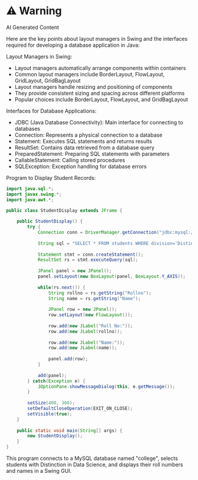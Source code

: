 <div class="warning"><h1>⚠️ Warning</h1><span>AI Generated Content</span></div>


Here are the key points about layout managers in Swing and the interfaces required for developing a database application in Java:

Layout Managers in Swing:

- Layout managers automatically arrange components within containers
- Common layout managers include BorderLayout, FlowLayout, GridLayout, GridBagLayout
- Layout managers handle resizing and positioning of components
- They provide consistent sizing and spacing across different platforms
- Popular choices include BorderLayout, FlowLayout, and GridBagLayout

Interfaces for Database Applications:

- JDBC (Java Database Connectivity): Main interface for connecting to databases
- Connection: Represents a physical connection to a database
- Statement: Executes SQL statements and returns results
- ResultSet: Contains data retrieved from a database query
- PreparedStatement: Preparing SQL statements with parameters
- CallableStatement: Calling stored procedures
- SQLException: Exception handling for database errors

Program to Display Student Records:

```java
import java.sql.*;
import javax.swing.*;
import java.awt.*;

public class StudentDisplay extends JFrame {
    
    public StudentDisplay() {
        try {
            Connection conn = DriverManager.getConnection("jdbc:mysql://localhost/college");
            
            String sql = "SELECT * FROM students WHERE division='Distinction' AND major='Data Science'";
            
            Statement stmt = conn.createStatement();
            ResultSet rs = stmt.executeQuery(sql);
            
            JPanel panel = new JPanel();
            panel.setLayout(new BoxLayout(panel, BoxLayout.Y_AXIS));
            
            while(rs.next()) {
                String rollno = rs.getString("Rollno");
                String name = rs.getString("Name");
                
                JPanel row = new JPanel();
                row.setLayout(new FlowLayout());
                
                row.add(new JLabel("Roll No:"));
                row.add(new JLabel(rollno));
                
                row.add(new JLabel("Name:"));
                row.add(new JLabel(name));
                
                panel.add(row);
            }
            
            add(panel);
        } catch(Exception e) {
            JOptionPane.showMessageDialog(this, e.getMessage());
        }
        
        setSize(400, 300);
        setDefaultCloseOperation(EXIT_ON_CLOSE);
        setVisible(true);
    }
    
    public static void main(String[] args) {
        new StudentDisplay();
    }
}
```

This program connects to a MySQL database named "college", selects students with Distinction in Data Science, and displays their roll numbers and names in a Swing GUI.

